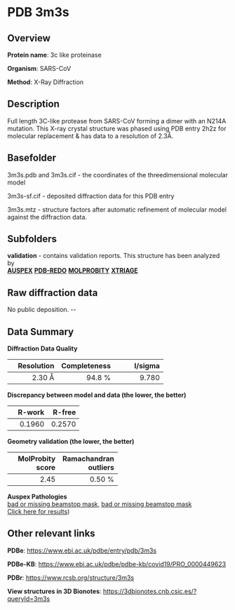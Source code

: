 # PDB 3m3s

## Overview

**Protein name**: 3c like proteinase

**Organism**: SARS-CoV

**Method**: X-Ray Diffraction

## Description

Full length 3C-like protease from SARS-CoV forming a dimer with an N214A mutation. This X-ray crystal structure was phased using PDB entry 2h2z for molecular replacement & has data to a resolution of 2.3Å.

## Basefolder

3m3s.pdb and 3m3s.cif - the coordinates of the threedimensional molecular model

3m3s-sf.cif - deposited diffraction data for this PDB entry

3m3s.mtz - structure factors after automatic refinement of molecular model against the diffraction data.

## Subfolders





**validation** - contains validation reports. This structure has been analyzed by <br>[**AUSPEX**](https://github.com/thorn-lab/coronavirus_structural_task_force/tree/master/pdb/3c_like_proteinase/SARS-CoV/3m3s/validation/auspex) [**PDB-REDO**](https://github.com/thorn-lab/coronavirus_structural_task_force/tree/master/pdb/3c_like_proteinase/SARS-CoV/3m3s/validation/pdb-redo) [**MOLPROBITY**](https://github.com/thorn-lab/coronavirus_structural_task_force/tree/master/pdb/3c_like_proteinase/SARS-CoV/3m3s/validation/molprobity) [**XTRIAGE**](https://github.com/thorn-lab/coronavirus_structural_task_force/blob/master/pdb/3c_like_proteinase/SARS-CoV/3m3s/validation/Xtriage_output.log)  



## Raw diffraction data

No public deposition. --<br> 

## Data Summary
**Diffraction Data Quality**

|   | Resolution | Completeness| I/sigma |
|---|-------------:|----------------:|--------------:|
|   |2.30 Å|94.8  %|<img width=50/>9.780|

**Discrepancy between model and data (the lower, the better)**

|   | **R-work**| **R-free**   
|---|-------------:|----------------:|           
||  0.1960|  0.2570|

**Geometry validation (the lower, the better)**

|   |**MolProbity<br>score**| **Ramachandran<br>outliers** 
|---|-------------:|----------------:|
||  2.45|  0.50 %|

**Auspex Pathologies**<br> [bad or missing beamstop mask](https://www.auspex.de/pathol/#2), [bad or missing beamstop mask](https://www.auspex.de/pathol/#2)<br>[Click here for results](https://github.com/thorn-lab/coronavirus_structural_task_force/blob/master/pdb/3c_like_proteinase/SARS-CoV/3m3s/validation/auspex/3m3s_auspex_comments.txt))

 



## Other relevant links 
**PDBe**:  https://www.ebi.ac.uk/pdbe/entry/pdb/3m3s

**PDBe-KB**: https://www.ebi.ac.uk/pdbe/pdbe-kb/covid19/PRO_0000449623 
 
**PDBr**: https://www.rcsb.org/structure/3m3s 

**View structures in 3D Bionotes**: https://3dbionotes.cnb.csic.es/?queryId=3m3s

